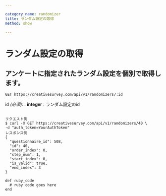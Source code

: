 ```yaml
---

category_name: randomizer
title: ランダム設定の取得
method: show

---
```


# ランダム設定の取得

## アンケートに指定されたランダム設定を個別で取得します。

`GET https://creativesurvey.com/api/v1/randomizers/:id`

id _(必須)_:
: __integer__
: ランダム設定のid

~~~

リクエスト例
$ curl -X GET https://creativesurvey.com/api/v1/randomizers/40 \
-d "auth_token=YourAuthToken"
レスポンス例
{
  "questionnaire_id": 508,
  "id": 40,
  "order_index": 0,
  "step_num": 1,
  "start_index": 0,
  "is_valid": true,
  "end_index": 3
}

~~~

~~~
def ruby_code
  # ruby code goes here
end
~~~

